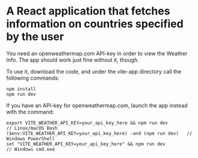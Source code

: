 # A React application that fetches information on countries specified by the user

You need an openweathermap.com API-key in order to view the Weather Info. The app should work just fine without it, though.

To use it, download the code, and under the vite-app directory call the following commands:
```
npm install
npm run dev
```

If you have an API-key for openweathermap.com, launch the app instead with the command:
```
export VITE_WEATHER_API_KEY=your_api_key_here && npm run dev         // Linux/macOS Bash
($env:VITE_WEATHER_API_KEY=your_api_key_here) -and (npm run dev)   // Windows PowerShell
set "VITE_WEATHER_API_KEY=your_api_key_here" && npm run dev          // Windows cmd.exe
```
